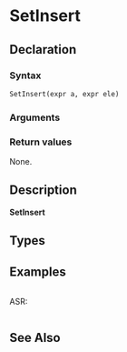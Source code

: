 # SetInsert


## Declaration

### Syntax

```fortran
SetInsert(expr a, expr ele)
```

### Arguments

### Return values

None.

## Description

**SetInsert**

## Types


## Examples

```fortran
```

ASR:

```fortran
```

## See Also
